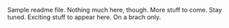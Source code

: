 Sample readme file. Nothing much here, though. More stuff to come. Stay tuned. Exciting stuff to appear here. On a brach only.
